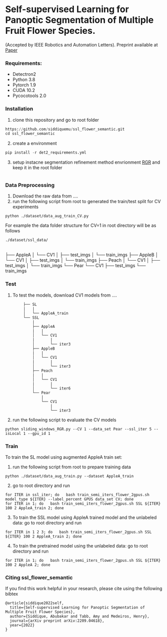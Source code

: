 # Self-supervised Learning for Panoptic Segmentation of Multiple Fruit Flower Species.
(Accepted by IEEE Robotics and Automation Letters). Preprint available at [Paper](https://arxiv.org/abs/2209.04618)

### Requirements: ###
* Detectron2
* Python 3.8
* Pytorch 1.9
* CUDA 10.2
* Pycocotools 2.0

### Installation ###

1. clone this repository and go to root folder
```python
https://github.com/siddiquemu/ssl_flower_semantic.git
cd ssl_flower_semantic
```
2. create a environment
```python
pip install -r det2_requirements.yml
```

3. setup instacne segmentation refinement method envrionment [RGR](https://bitbucket.org/phil_dias/rgr-public/src/master/) and keep it in the root folder
```./ssl_flower_semantic/
```


### Data Preprocessing ###
1. Download the raw data from ....
2. run the following script from root to generated the train/test split for CV experiments
```
python ./dataset/data_aug_train_CV.py
```

For example the data folder structure for CV=1 in root directory will be as follows
```
./dataset/ssl_data/
```
<br>
    ├── AppleA
    │   └── CV1
    │       ├── test_imgs
    │       └── train_imgs
    ├── AppleB
    │   └── CV1
    │       ├── test_imgs
    │       └── train_imgs
    ├── Peach
    │   └── CV1
    │       ├── test_imgs
    │       └── train_imgs
    └── Pear
        └── CV1
            ├── test_imgs
            └── train_imgs

### Test ###
1. To test the models, download CV1 models from ....
```
        ├── SL
        |   |
        │   └── AppleA_train
        └── SSL
            |
            ├── AppleA
            |   |
            │   └── CV1
            |       |
            │       └── iter3
            ├── AppleB
            |   |
            │   └── CV1
            |       |
            │       └── iter3
            ├── Peach
            |   |
            │   └── CV1
            |       |
            │       └── iter6
            └── Pear
                |
                └── CV1
                    |
                    └── iter3
```
2. run the following script to evaluate the CV models

```
python sliding_windows_RGR.py --CV 1 --data_set Pear --ssl_iter 5 --isLocal 1 --gpu_id 1
```

### Train ###
To train the SL model using augmented AppleA train set:
1. run the following script from root to prepare training data
```
python ./dataset/data_aug_train.py --dataset AppleA_train
```
2.  go to root directory and run

```
for ITER in ssl_iter; do   bash train_semi_iters_flower_2gpus.sh model_type ${ITER} --label_percent GPUS data_set CV; done
for ITER in 1; do   bash train_semi_iters_flower_2gpus.sh SSL ${ITER} 100 2 AppleA_train 2; done
```
3. To train the SSL model using AppleA trained model and the unlabeled data: go to root directory and run

```
for ITER in 1 2 3; do   bash train_semi_iters_flower_2gpus.sh SSL ${ITER} 100 2 AppleA_train 2; done

```
4. To train the pretrained model using the unlabeled data: go to root directory and run

```
for ITER in 1; do   bash train_semi_iters_flower_2gpus.sh SSL ${ITER} 100 2 AppleA 2; done
```
### Citing ssl_flower_semantic ###
If you find this work helpful in your research, please cite using the following bibtex
```
@article{siddique2022self,
  title={Self-supervised Learning for Panoptic Segmentation of Multiple Fruit Flower Species},
  author={Siddique, Abubakar and Tabb, Amy and Medeiros, Henry},
  journal={arXiv preprint arXiv:2209.04618},
  year={2022}
}
```